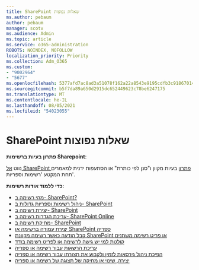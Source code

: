 ```yaml
---
title: SharePoint שאלות נפוצות
ms.author: pebaum
author: pebaum
manager: scotv
ms.audience: Admin
ms.topic: article
ms.service: o365-administration
ROBOTS: NOINDEX, NOFOLLOW
localization_priority: Priority
ms.collection: Adm_O365
ms.custom:
- "9002964"
- "5677"
ms.openlocfilehash: 5377afd7ac8ad3a51078f162a22a8543e9195cdfb3c91867014147deda717acd
ms.sourcegitcommit: b5f7da89a650d2915dc652449623c78be6247175
ms.translationtype: MT
ms.contentlocale: he-IL
ms.lasthandoff: 08/05/2021
ms.locfileid: "54023055"
---
```

# <a name="sharepoint-lists-faq"></a>SharePoint שאלות נפוצות

**פתרון בעיות ברשימות Sharepoint**:

נווט [אל SharePoint פתרון](https://docs.microsoft.com/sharepoint/troubleshoot/online) בעיות מקוון ו"סנן לפי כותרת" או הסתעפות ידנית למאמרים תחת המקטע 'רשימות וספריות'.

**כדי ללמוד אודות רשימות**:

- [מהי רשימה ב- SharePoint?](https://support.office.com/article/what-is-a-list-in-sharepoint-93262a88-20ad-4edc-8410-b6909b2f59a5)
- [ניהול רשימות וספריות גדולות ב- SharePoint](https://support.office.com/article/manage-large-lists-and-libraries-in-sharepoint-b8588dae-9387-48c2-9248-c24122f07c59)
- [יצירת רשימה ב- SharePoint](https://support.office.com/article/create-a-list-in-sharepoint-0d397414-d95f-41eb-addd-5e6eff41b083)
- [עריכת הגדרות רשימה ב- SharePoint Online](https://support.microsoft.com/en-us/office/edit-list-settings-in-sharepoint-online-4d35793b-246e-42a3-990c-563a83795b7f)
- [מחיקת רשימה ב- SharePoint](https://support.microsoft.com/en-us/office/delete-a-list-in-sharepoint-2a7bca5b-b8fd-4e5b-8f4b-2ac034f3070d)
- [יצירת עמודה ברשימה או SharePoint ספריה](https://support.microsoft.com/en-us/office/create-a-column-in-a-sharepoint-list-or-library-2b0361ae-1bd3-41a3-8329-269e5f81cfa2)
- [קבל הודעה כאשר רשימה מקוונת SharePoint או פריט רשימה משתנים](https://support.office.com/article/get-notified-of-list-changes-in-sharepoint-85ca9280-f4b1-485a-a49e-a593ffa62e39)
- [קולטת למי יש גישה לרשימה או לפריט רשימה בודד](https://support.office.com/article/customize-permissions-for-a-sharepoint-list-or-library-02d770f3-59eb-4910-a608-5f84cc297782)
- [עריכת הרשאות עבור רשימה או ספריה](https://support.office.com/article/customize-permissions-for-a-sharepoint-list-or-library-02d770f3-59eb-4910-a608-5f84cc297782)
- [הפיכת ניהול גירסאות לזמין ולקבוע את תצורתו עבור רשימה או ספריה](https://support.office.com/article/enable-and-configure-versioning-for-a-list-or-library-1555d642-23ee-446a-990a-bcab618c7a37)
- [יצירה, שינוי או מחיקה של תצוגה של רשימה או ספריה](https://support.office.com/article/create-change-or-delete-a-view-of-a-list-or-library-27ae65b8-bc5b-4949-b29b-4ee87144a9c9)
